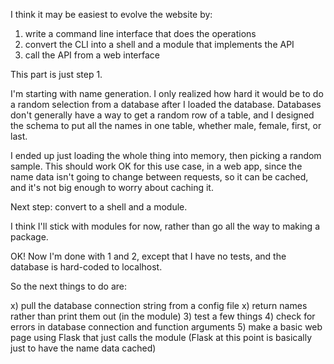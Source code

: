I think it may be easiest to evolve the website by:

 1. write a command line interface that does the operations
 2. convert the CLI into a shell and a module that implements the API
 3. call the API from a web interface

This part is just step 1.

I'm starting with name generation. I only realized how hard it would
be to do a random selection from a database after I loaded the database.
Databases don't generally have a way to get a random row of a table,
and I designed the schema to put all the names in one table, whether
male, female, first, or last.

I ended up just loading the whole thing into memory, then picking
a random sample. This should work OK for this use case, in a web
app, since the name data isn't going to change between requests,
so it can be cached, and it's not big enough to worry about caching
it.

Next step: convert to a shell and a module.

I think I'll stick with modules for now, rather than go all the way to
making a package.

OK! Now I'm done with 1 and 2, except that I have no tests, and the
database is hard-coded to localhost.

So the next things to do are:

x) pull the database connection string from a config file
x) return names rather than print them out (in the module)
3) test a few things
4) check for errors in database connection and function arguments
5) make a basic web page using Flask that just calls the module (Flask
   at this point is basically just to have the name data cached)

